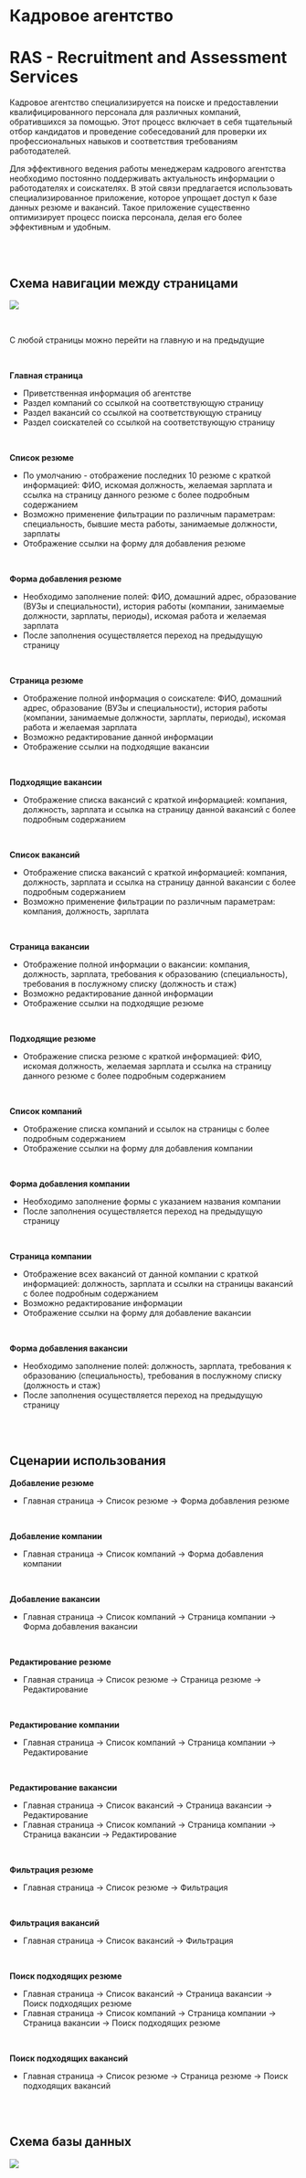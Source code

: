# Кадровое агентство
# RAS - Recruitment and Assessment Services
Кадровое агентство специализируется на поиске и предоставлении квалифицированного персонала для различных компаний, обратившихся за помощью. Этот процесс включает в себя тщательный отбор кандидатов и проведение собеседований для проверки их профессиональных навыков и соответствия требованиям работодателей.

Для эффективного ведения работы менеджерам кадрового агентства необходимо постоянно поддерживать актуальность информации о работодателях и соискателях. В этой связи предлагается использовать специализированное приложение, которое упрощает доступ к базе данных резюме и вакансий. Такое приложение существенно оптимизирует процесс поиска персонала, делая его более эффективным и удобным.

<br/><br/>

## Схема навигации между страницами

![](images/WEB.png)

<br/>

С любой страницы можно перейти на главную и на предыдущие

<br/>

**Главная страница**
-	Приветственная информация об агентстве 
-	Раздел компаний со ссылкой на соответствующую страницу
-	Раздел вакансий со ссылкой на соответствующую страницу
-	Раздел соискателей со ссылкой на соответствующую страницу

<br/>

**Список резюме**
- По умолчанию - отображение последних 10 резюме с краткой информацией: ФИО, искомая должность, желаемая зарплата и ссылка на страницу данного резюме с более подробным содержанием
- Возможно применение фильтрации по различным параметрам: специальность, бывшие места работы, занимаемые должности, зарплаты
- Отображение ссылки на форму для добавления резюме

<br/>

**Форма добавления резюме**
- Необходимо заполнение полей: ФИО, домашний адрес, образование (ВУЗы и специальности), история работы (компании, занимаемые должности, зарплаты, периоды), искомая работа и желаемая зарплата
- После заполнения осуществляется переход на предыдущую страницу

<br/>

**Страница резюме**
- Отображение полной информация о соискателе: ФИО, домашний адрес, образование (ВУЗы и специальности), история работы (компании, занимаемые должности, зарплаты, периоды), искомая работа и желаемая зарплата
- Возможно редактирование данной информации
- Отображение ссылки на подходящие вакансии

<br/>

**Подходящие вакансии**
- Отображение списка вакансий с краткой информацией: компания, должность, зарплата и ссылка на страницу данной вакансий с более подробным содержанием

<br/>

**Список вакансий**
- Отображение списка вакансий с краткой информацией: компания, должность, зарплата и ссылка на страницу данной вакансии с более подробным содержанием
- Возможно применение фильтрации по различным параметрам: компания, должность, зарплата

<br/>

**Страница вакансии**
- Отображение полной информации о вакансии: компания, должность, зарплата, требования к образованию (специальность), требования в послужному списку (должность и стаж)
- Возможно редактирование данной информации
- Отображение ссылки на подходящие резюме

<br/>

**Подходящие резюме**
- Отображение списка резюме с краткой информацией: ФИО, искомая должность, желаемая зарплата и ссылка на страницу данного резюме с более подробным содержанием

<br/>

**Список компаний**
- Отображение списка компаний и ссылок на страницы с более подробным содержанием
- Отображение ссылки на форму для добавления компании

<br/>

**Форма добавления компании**
- Необходимо заполнение формы с указанием названия компании
- После заполнения осуществляется переход на предыдущую страницу

<br/>

**Страница компании**
- Отображение всех вакансий от данной компании с краткой информацией: должность, зарплата и ссылки на страницы вакансий с более подробным содержанием
- Возможно редактирование информации
- Отображение ссылки на форму для добавление вакансии

<br/>

**Форма добавления вакансии**
- Необходимо заполнение полей: должность, зарплата, требования к образованию (специальность), требования в послужному списку (должность и стаж)
- После заполнения осуществляется переход на предыдущую страницу


<br/><br/>

## Сценарии использования

**Добавление резюме**
- Главная страница -> Список резюме -> Форма добавления резюме

<br/>

**Добавление компании**
- Главная страница -> Список компаний -> Форма добавления компании

<br/>

**Добавление вакансии**
- Главная страница -> Список компаний -> Страница компании -> Форма добавления вакансии

<br/>

**Редактирование резюме**
- Главная страница -> Список резюме -> Страница резюме -> Редактирование

<br/>

**Редактирование компании**
- Главная страница -> Список компаний -> Страница компании -> Редактирование

<br/>

**Редактирование вакансии**
- Главная страница -> Список вакансий -> Страница вакансии -> Редактирование
- Главная страница -> Список компаний -> Страница компании -> Страница вакансии -> Редактирование

<br/>

**Фильтрация резюме**
- Главная страница -> Cписок резюме -> Фильтрация

<br/>

**Фильтрация вакансий**
- Главная страница -> Cписок вакансий -> Фильтрация

<br/>

**Поиск подходящих резюме**
- Главная страница -> Список вакансий -> Страница вакансии -> Поиск подходящих резюме
- Главная страница -> Список компаний -> Страница компании -> Страница вакансии -> Поиск подходящих резюме

<br/>

**Поиск подходящих вакансий**
- Главная страница -> Список резюме -> Страница резюме -> Поиск подходящих вакансий

<br/><br/>


## Схема базы данных
![](images/ER.png)
